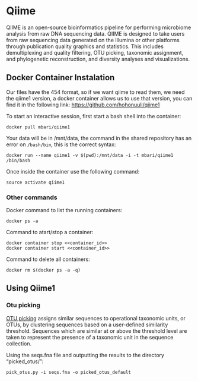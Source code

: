 # Qiime
QIIME is an open-source bioinformatics pipeline for performing microbiome analysis from raw DNA sequencing data. 
QIIME is designed to take users from raw sequencing data generated on the Illumina or other platforms through publication quality graphics and statistics. 
This includes demultiplexing and quality filtering, OTU picking, taxonomic assignment, and phylogenetic reconstruction, and diversity analyses and visualizations.

## Docker Container Instalation
Our files have the 454 format, so if we want qiime to read them, we need the qiime1 version, a docker container allows us to use that version, you can find it in the following link: https://github.com/hohonuuli/qiime1
 
To start an interactive session, first start a bash shell into the container:

```
docker pull mbari/qiime1
```
Your data will be in /mnt/data, the command in the shared repository has an error on `/bash/bin`, this is the correct syntax:

```
docker run --name qiime1 -v $(pwd):/mnt/data -i -t mbari/qiime1 /bin/bash
```
Once inside the container use the following command:

```
source activate qiime1
```
### Other commands
Docker command to list the running containers:
```
docker ps -a
```
Command to atart/stop a container:
```
docker container stop <<container_id>>
docker container start <<container_id>>
```
Command to delete all containers:
```
docker rm $(docker ps -a -q)
```
## Using Qiime1
### Otu picking
[OTU picking](http://qiime.org/scripts/pick_otus.html) assigns similar sequences to operational taxonomic units, or OTUs, by clustering sequences based on a user-defined similarity threshold. Sequences which are similar at or above the threshold level are taken to represent the presence of a taxonomic unit in the sequence collection.

Using the seqs.fna file and outputting the results to the directory “picked_otus/”:
```
pick_otus.py -i seqs.fna -o picked_otus_default
```
